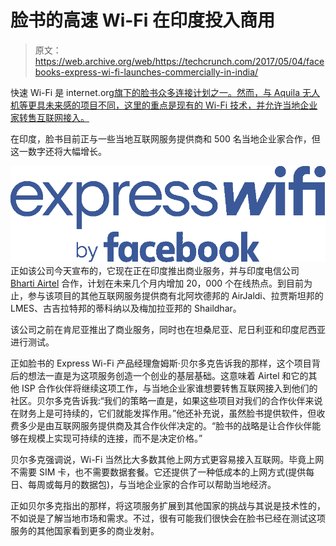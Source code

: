 # 脸书的高速 Wi-Fi 在印度投入商用 

> 原文：<https://web.archive.org/web/https://techcrunch.com/2017/05/04/facebooks-express-wi-fi-launches-commercially-in-india/>

快速 Wi-Fi 是 internet.org[旗下的脸书众多连接计划之一。然而，与 Aquila 无人机等更具未来感的项目不同，这里的重点是现有的 Wi-Fi 技术，并允许当地企业家转售互联网接入。](https://web.archive.org/web/20221206233352/https://info.internet.org/en/approach/)

在印度，脸书目前正与一些当地互联网服务提供商和 500 名当地企业家合作，但这一数字还将大幅增长。

[![](img/a7910e3542fc458a329c015db1bfefec.png)](https://web.archive.org/web/20221206233352/https://beta.techcrunch.com/wp-content/uploads/2017/05/xwf-vertical-blue.png) 正如该公司今天宣布的，它现在正在印度推出商业服务，并与印度电信公司 [Bharti Airtel](https://web.archive.org/web/20221206233352/http://www.airtel.com/) 合作，计划在未来几个月内增加 20，000 个在线热点。到目前为止，参与该项目的其他互联网服务提供商有北阿坎德邦的 AirJaldi、拉贾斯坦邦的 LMES、古吉拉特邦的蒂科纳以及梅加拉亚邦的 Shaildhar。

该公司之前在肯尼亚推出了商业服务，同时也在坦桑尼亚、尼日利亚和印度尼西亚进行测试。

正如脸书的 Express Wi-Fi 产品经理詹姆斯·贝尔多克告诉我的那样，这个项目背后的想法一直是为这项服务创造一个创业的基层基础。这意味着 Airtel 和它的其他 ISP 合作伙伴将继续这项工作，与当地企业家谁想要转售互联网接入到他们的社区。贝尔多克告诉我:“我们的策略一直是，如果这些项目对我们的合作伙伴来说在财务上是可持续的，它们就能发挥作用。”他还补充说，虽然脸书提供软件，但收费多少是由互联网服务提供商及其合作伙伴决定的。“脸书的战略是让合作伙伴能够在规模上实现可持续的连接，而不是决定价格。”

贝尔多克强调说，Wi-Fi 当然比大多数其他上网方式更容易接入互联网。毕竟上网不需要 SIM 卡，也不需要数据套餐。它还提供了一种低成本的上网方式(提供每日、每周或每月的数据包)，与当地企业家的合作可以帮助当地经济。

正如贝尔多克指出的那样，将这项服务扩展到其他国家的挑战与其说是技术性的，不如说是了解当地市场和需求。不过，很有可能我们很快会在脸书已经在测试这项服务的其他国家看到更多的商业发射。